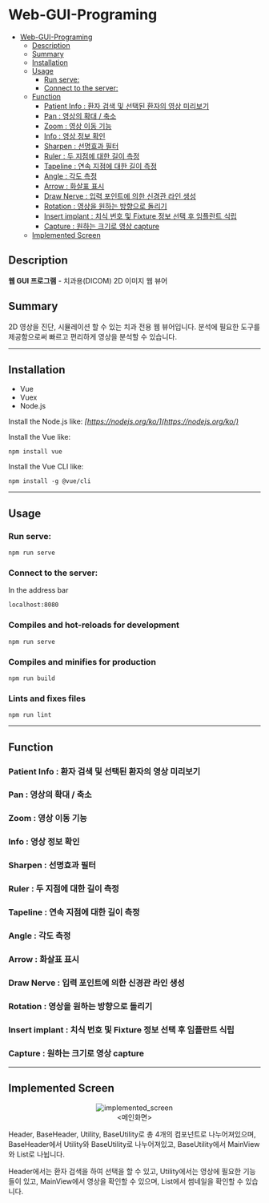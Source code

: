 # Web-GUI-Programing

- [Web-GUI-Programing](#web-gui-programing)
  - [Description](#description)
  - [Summary](#summary)
  - [Installation](#installation)
  - [Usage](#usage)
    - [Run serve:](#run-serve)
    - [Connect to the server:](#connect-to-the-server)
  - [Function](#function)
    - [Patient Info : 환자 검색 및 선택된 환자의 영상 미리보기](#patient-info--환자-검색-및-선택된-환자의-영상-미리보기)
    - [Pan : 영상의 확대 / 축소](#pan--영상의-확대--축소)
    - [Zoom : 영상 이동 기능](#zoom--영상-이동-기능)
    - [Info : 영상 정보 확인](#info--영상-정보-확인)
    - [Sharpen : 선명효과 필터](#sharpen--선명효과-필터)
    - [Ruler : 두 지점에 대한 길이 측정](#ruler--두-지점에-대한-길이-측정)
    - [Tapeline : 연속 지점에 대한 길이 측정](#tapeline--연속-지점에-대한-길이-측정)
    - [Angle : 각도 측정](#angle--각도-측정)
    - [Arrow : 화살표 표시](#arrow--화살표-표시)
    - [Draw Nerve : 입력 포인트에 의한 신경관 라인 생성](#draw-nerve--입력-포인트에-의한-신경관-라인-생성)
    - [Rotation : 영상을 원하는 방향으로 돌리기](#rotation--영상을-원하는-방향으로-돌리기)
    - [Insert implant : 치식 번호 및 Fixture 정보 선택 후 임플란트 식립](#insert-implant--치식-번호-및-fixture-정보-선택-후-임플란트-식립)
    - [Capture : 원하는 크기로 영상 capture](#capture--원하는-크기로-영상-capture)
  - [Implemented Screen](#implemented-screen)

## Description

**웹 GUI 프로그램** - 치과용(DICOM) 2D 이미지 웹 뷰어

## Summary

2D 영상을 진단, 시뮬레이션 할 수 있는 치과 전용 웹 뷰어입니다. 분석에 필요한 도구를 제공함으로써 빠르고 편리하게 영상을 분석할 수 있습니다.

---
## Installation
- Vue
- Vuex
- Node.js

Install the Node.js like: *[https://nodejs.org/ko/](https://nodejs.org/ko/)*

Install the Vue like:

    npm install vue

Install the Vue CLI like:

    npm install -g @vue/cli

---
## Usage
### Run serve:

    npm run serve

### Connect to the server:

In the address bar

    localhost:8080

### Compiles and hot-reloads for development
```
npm run serve
```

### Compiles and minifies for production
```
npm run build
```

### Lints and fixes files
```
npm run lint
```

---
## Function
### Patient Info : 환자 검색 및 선택된 환자의 영상 미리보기
### Pan : 영상의 확대 / 축소
### Zoom : 영상 이동 기능
### Info : 영상 정보 확인
### Sharpen : 선명효과 필터
### Ruler : 두 지점에 대한 길이 측정
### Tapeline : 연속 지점에 대한 길이 측정
### Angle : 각도 측정
### Arrow : 화살표 표시
### Draw Nerve : 입력 포인트에 의한 신경관 라인 생성 
### Rotation : 영상을 원하는 방향으로 돌리기
### Insert implant : 치식 번호 및 Fixture 정보 선택 후 임플란트 식립
### Capture : 원하는 크기로 영상 capture

---
## Implemented Screen
<center>

![implemented_screen](https://user-images.githubusercontent.com/30463982/197709891-c05e8ddc-375f-419f-987a-2b9d46f6bb9f.png)  
<메인화면>

</center>

Header, BaseHeader, Utility, BaseUtility로 총 4개의 컴포넌트로 나누어져있으며, BaseHeader에서 Utility와 BaseUtility로 나누어져있고, BaseUtility에서 MainView와 List로 나뉩니다.

Header에서는 환자 검색을 하여 선택을 할 수 있고, Utility에서는 영상에 필요한 기능들이 있고, MainView에서 영상을 확인할 수 있으며, List에서 썸네일을 확인할 수 있습니다.
